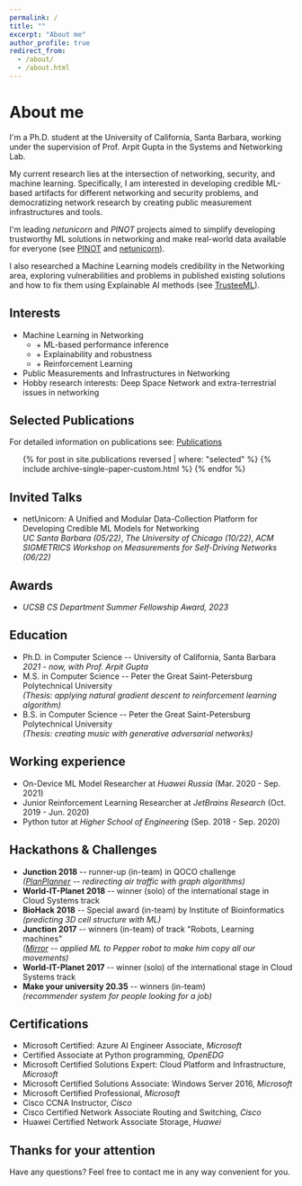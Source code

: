 ```yaml
---
permalink: /
title: ""
excerpt: "About me"
author_profile: true
redirect_from: 
  - /about/
  - /about.html
---
```


# About me

I'm a Ph.D. student at the University of California, Santa Barbara, working under the supervision of Prof. Arpit Gupta in the Systems and Networking Lab.

My current research lies at the intersection of networking, security, and machine learning. Specifically, I
am interested in developing credible ML-based artifacts for different networking and security problems,
and democratizing network research by creating public measurement infrastructures and tools.

I'm leading _netunicorn_ and _PINOT_ projects aimed to simplify developing trustworthy ML solutions in networking 
and make real-world data available for everyone (see [PINOT](https://pinot.cs.ucsb.edu/) and [netunicorn](https://netunicorn.cs.ucsb.edu)).

I also researched a Machine Learning models credibility in the Networking area, exploring vulnerabilities and problems in 
published existing solutions and how to fix them using Explainable AI methods (see [TrusteeML](https://trusteeml.github.io/)).


## Interests

* Machine Learning in Networking
  * \+ ML-based performance inference
  * \+ Explainability and robustness
  * \+ Reinforcement Learning
* Public Measurements and Infrastructures in Networking
* Hobby research interests: Deep Space Network and extra-terrestrial issues in networking

## Selected Publications
For detailed information on publications see: [Publications](https://maybe-hello-world.github.io/publications/)

<ol>
{% for post in site.publications reversed | where: "selected" %}
  {% include archive-single-paper-custom.html %}
{% endfor %}
</ol>

## Invited Talks
 * netUnicorn: A Unified and Modular Data-Collection Platform for Developing Credible ML Models for Networking  
   _UC Santa Barbara (05/22)_, _The University of Chicago (10/22)_, _ACM SIGMETRICS Workshop on Measurements for Self-Driving Networks (06/22)_

## Awards
 * _UCSB CS Department Summer Fellowship Award, 2023_

## Education
 
* Ph.D. in Computer Science -- University of California, Santa Barbara
  *2021 - now, with Prof. Arpit Gupta*
* M.S. in Computer Science -- Peter the Great Saint-Petersburg Polytechnical University  
  *(Thesis: applying natural gradient descent to reinforcement learning algorithm)*
* B.S. in Computer Science -- Peter the Great Saint-Petersburg Polytechnical University  
  *(Thesis: creating music with generative adversarial networks)*

## Working experience

* On-Device ML Model Researcher at *Huawei Russia* (Mar. 2020 - Sep. 2021)
* Junior Reinforcement Learning Researcher at *JetBrains Research* (Oct. 2019 - Jun. 2020)
* Python tutor at *Higher School of Engineering* (Sep. 2018 - Sep. 2020)

## Hackathons & Challenges

* **Junction 2018** -- runner-up (in-team) in QOCO challenge  
  *([PlanPlanner](https://projects.hackjunction.com/projects/junction-2018/5bf841e36a75040015931a95) -- redirecting air traffic with graph algorithms)*
* **World-IT-Planet 2018** -- winner (solo) of the international stage in Cloud Systems track
* **BioHack 2018** -- Special award (in-team) by Institute of Bioinformatics  
  *(predicting 3D cell structure with ML)*
* **Junction 2017** -- winners (in-team) of track "Robots, Learning machines"  
  *([Mirror](https://devpost.com/software/mirr-wait-for-it-or) -- applied ML to Pepper robot to make him copy all our movements)*
* **World-IT-Planet 2017** -- winner (solo) of the international stage in Cloud Systems track  
* **Make your university 20.35** -- winners (in-team)  
  *(recommender system for people looking for a job)*

## Certifications

* Microsoft Certified: Azure AI Engineer Associate, *Microsoft*
* Certified Associate at Python programming, *OpenEDG*
* Microsoft Certified Solutions Expert: Cloud Platform and Infrastructure, *Microsoft*
* Microsoft Certified Solutions Associate: Windows Server 2016, *Microsoft*
* Microsoft Certified Professional, *Microsoft*
* Cisco CCNA Instructor, *Cisco*
* Cisco Certified Network Associate Routing and Switching, *Cisco*
* Huawei Certified Network Associate Storage, *Huawei*

## Thanks for your attention

Have any questions? Feel free to contact me in any way convenient for you.
